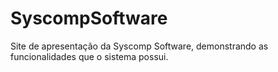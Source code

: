 # SyscompSoftware

Site de apresentação da Syscomp Software, demonstrando as funcionalidades que o sistema possui.